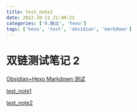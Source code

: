 ```yaml
---
title: test_note2
date: 2022-10-11 21:40:23
categories: ['9.输出', 'hexo']
tags: ['hexo', 'test', 'obsidian', 'markdown']
---
```


# 双链测试笔记 2

[Obsidian+Hexo Markdown 测试](../1187/#图表)

[test_note1](../1188)

[test_note2](../1191)
